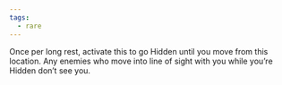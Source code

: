 ```yaml
---
tags:
  - rare
---
```

Once per long rest, activate this to go Hidden until you move from this location. Any enemies who move into line of sight with you while you’re Hidden don’t see you.